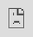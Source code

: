 ```yaml
---
layout: default
title: DynDOLOD
nav_order: 4
has_children: false
parent: LOD Generation
---
```

# DynDOLOD
Checkout this guide on TexGen & DynDOLOD

<div class="youtube-container">
  <iframe style="position: absolute; top: 0; left: 0; width: 100%; height: 100%;" 
    src="https://www.youtube.com/embed/nLVNXkxhJxI?si=li61QFF4gXDwMFXz" 
    title="YouTube video player" 
    frameborder="0" 
    allow="accelerometer; autoplay; clipboard-write; encrypted-media; gyroscope; picture-in-picture; web-share" 
    referrerpolicy="strict-origin-when-cross-origin" 
    allowfullscreen>
  </iframe>
</div>

